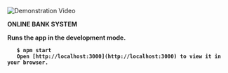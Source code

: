 
<div align="left" width="50">

<img src="https://github.com/iNightjar/Banking-System/blob/master/Demonstration%20Video/iNightjar%20Bank%20System.gif?raw=true" href="https://github.com/iNightjar" alt="Demonstration Video"/><br> 
  
<p><strong>ONLINE BANK SYSTEM</p>

Runs the app in the development mode.
 ```
    $ npm start
    Open [http://localhost:3000](http://localhost:3000) to view it in your browser.
```
</div>